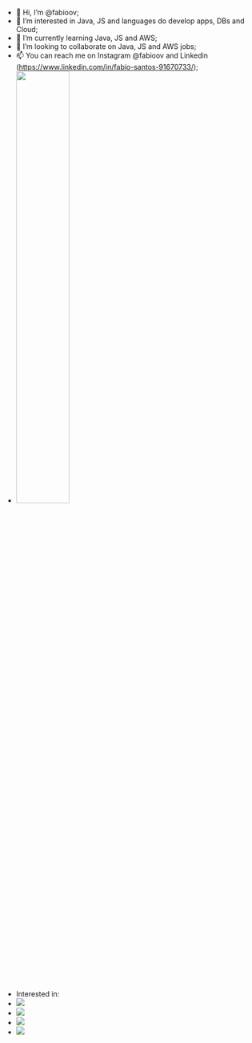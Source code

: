 - 👋 Hi, I’m @fabioov;
- 👀 I’m interested in Java, JS and languages do develop apps, DBs and Cloud;
- 🌱 I’m currently learning Java, JS and AWS;
- 💞️ I’m looking to collaborate on Java, JS and AWS jobs;
- 📫 You can reach me on Instagram @fabioov and Linkedin (https://www.linkedin.com/in/fabio-santos-91670733/);
- <img width="47%" src="https://github-readme-stats.vercel.app/api?username=fabioov&show_icons=true&theme=radical" />
- Interested in: 
- <img border-radius= "100px" src="https://img.shields.io/badge/java-%23ED8B00.svg?style=for-the-badge&logo=java&logoColor=white" />
- <img src="https://img.shields.io/badge/javascript-%23323330.svg?style=for-the-badge&logo=javascript&logoColor=%23F7DF1E" />
- <img src="https://img.shields.io/badge/python-3670A0?style=for-the-badge&logo=python&logoColor=ffdd54" />
- <img src="https://img.shields.io/badge/typescript-%23007ACC.svg?style=for-the-badge&logo=typescript&logoColor=white" />
